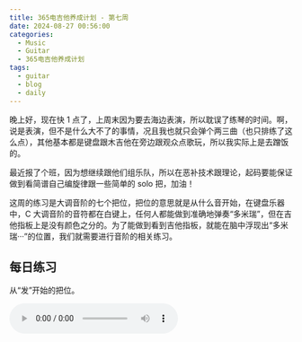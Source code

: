 ```yaml
---
title: 365电吉他养成计划 - 第七周
date: 2024-08-27 00:56:00
categories:
  - Music
  - Guitar
  - 365电吉他养成计划
tags:
  - guitar
  - blog
  - daily
---
```


晚上好，现在快 1 点了，上周末因为要去海边表演，所以耽误了练琴的时间。啊，说是表演，但不是什么大不了的事情，况且我也就只会弹个两三曲（也只排练了这么点），其他基本都是键盘跟木吉他在旁边跟观众点歌玩，所以我实际上是去蹭饭的。

最近报了个班，因为想继续跟他们组乐队，所以在恶补技术跟理论，起码要能保证做到看简谱自己编旋律跟一些简单的 solo 把，加油！

这周的练习是大调音阶的七个把位，把位的意思就是从什么音开始，在键盘乐器中，C 大调音阶的音符都在白键上，任何人都能做到准确地弹奏“多米瑞”，但在吉他指板上是没有颜色之分的。为了能做到看到吉他指板，就能在脑中浮现出“多米瑞···”的位置，我们就需要进行音阶的相关练习。

<!-- more -->

## 每日练习

从“发”开始的把位。

<audio controls src="/guitar/daily-7.mp3" />

## 周一

从“嗦”开始的把位。

> TODO

忘记录了，明天补上